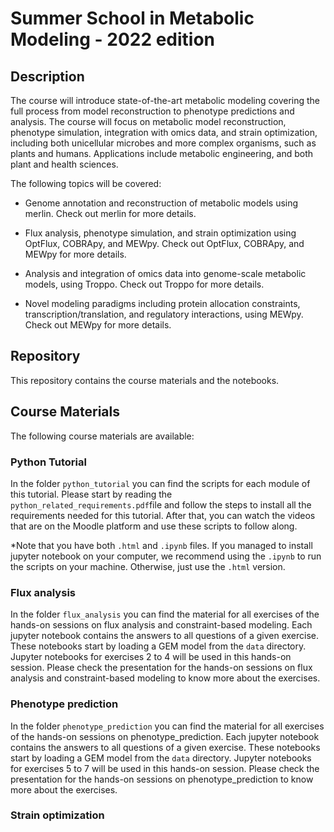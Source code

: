# Summer School in Metabolic Modeling - 2022 edition

## Description
The course will introduce state-of-the-art metabolic modeling covering the full process from model reconstruction to phenotype predictions and analysis. 
The course will focus on metabolic model reconstruction, phenotype simulation, integration with omics data, and strain optimization, including both unicellular microbes and more complex organisms, such as plants and humans. 
Applications include metabolic engineering, and both plant and health sciences.

The following topics will be covered:
- Genome annotation and reconstruction of metabolic models using merlin. 
Check out merlin for more details.

- Flux analysis, phenotype simulation, and strain optimization using OptFlux, COBRApy, and MEWpy. 
Check out OptFlux, COBRApy, and MEWpy for more details.

- Analysis and integration of omics data into genome-scale metabolic models, using Troppo. 
Check out Troppo for more details.

- Novel modeling paradigms including protein allocation constraints, transcription/translation, and regulatory interactions, using MEWpy. 
Check out MEWpy for more details.


## Repository
This repository contains the course materials and the notebooks.


## Course Materials
The following course materials are available:

### Python Tutorial
In the folder `python_tutorial` you can find the scripts for each module of this tutorial. Please start by reading the `python_related_requirements.pdf`file and follow the steps to install all the requirements needed for this tutorial. After that, you can watch the videos that are on the Moodle platform and use these scripts to follow along. 

*Note that you have both `.html` and `.ipynb` files. If you managed to install jupyter notebook on your computer, we recommend using the `.ipynb` to run the scripts on your machine. Otherwise, just use the `.html` version.

### Flux analysis
In the folder `flux_analysis` you can find the material for all exercises of the hands-on sessions on flux analysis and constraint-based modeling.
Each jupyter notebook contains the answers to all questions of a given exercise. These notebooks start by loading a GEM model from the `data` directory.
Jupyter notebooks for exercises 2 to 4 will be used in this hands-on session.
Please check the presentation for the hands-on sessions on flux analysis and constraint-based modeling to know more about the exercises.

### Phenotype prediction
In the folder `phenotype_prediction` you can find the material for all exercises of the hands-on sessions on phenotype_prediction.
Each jupyter notebook contains the answers to all questions of a given exercise. These notebooks start by loading a GEM model from the `data` directory.
Jupyter notebooks for exercises 5 to 7 will be used in this hands-on session.
Please check the presentation for the hands-on sessions on phenotype_prediction to know more about the exercises.

### Strain optimization
